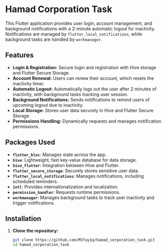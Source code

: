 # Hamad Corporation Task

This Flutter application provides user login, account management, and background notifications with a 2-minute automatic logout for inactivity. Notifications are managed by `flutter_local_notifications`, while background tasks are handled by `workmanager`.

## Features

- **Login & Registration:** Secure login and registration with Hive storage and Flutter Secure Storage.
- **Account Renewal:** Users can renew their account, which resets the inactivity timer.
- **Automatic Logout:** Automatically logs out the user after 2 minutes of inactivity, with background tasks tracking user session.
- **Background Notifications:** Sends notifications to remind users of upcoming logout due to inactivity.
- **Local Storage:** Stores user data securely in Hive and Flutter Secure Storage.
- **Permissions Handling:** Dynamically requests and manages notification permissions.

## Packages Used

- **`flutter_bloc`**: Manages state across the app.
- **`hive`**: Lightweight, fast key-value database for data storage.
- **`hive_flutter`**: Integration between Hive and Flutter.
- **`flutter_secure_storage`**: Securely stores sensitive user data.
- **`flutter_local_notifications`**: Manages notifications, including scheduled reminders.
- **`intl`**: Provides internationalization and localization.
- **`permission_handler`**: Requests runtime permissions.
- **`workmanager`**: Manages background tasks to track user inactivity and trigger notifications.

## Installation

1. **Clone the repository:**
   ```bash
   git clone https://github.com/M3fay1q/hamad_corporation_task.git
   cd hamad_corporation_task
